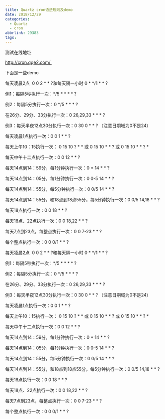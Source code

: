 ```yaml
---
title: Quartz cron语法规则及demo
date: 2018/12/29
categories:
  - Quartz
  - cron
abbrlink: 29383
tags:
---
```



测试在线地址

http://cron.qqe2.com/ 


下面是一些demo

每天凌晨2点  0 0 2 * * ?和每天隔一小时 0 * */1 * * ?

例1：每隔5秒执行一次：*/5 * * * * ?

例2：每隔5分执行一次：0 */5 * * * ?

在26分、29分、33分执行一次：0 26,29,33 * * * ?

例3：每天半夜12点30分执行一次：0 30 0 * * ? （注意日期域为0不是24）

每天凌晨1点执行一次：0 0 1 * * ?

每天上午10：15执行一次： 0 15 10 ? * * 或 0 15 10 * * ? 或 0 15 10 * * ? *

每天中午十二点执行一次：0 0 12 * * ?

每天14点到14：59分，每1分钟执行一次：0 * 14 * * ?

每天14点到14：05分，每1分钟执行一次：0 0-5 14 * * ?

每天14点到14：55分，每5分钟执行一次：0 0/5 14 * * ?

每天14点到14：55分，和18点到18点55分，每5分钟执行一次：0 0/5 14,18 * * ?

每天18点执行一次：0 0 18 * * ?

每天18点、22点执行一次：0 0 18,22 * * ?

每天7点到23点，每整点执行一次：0 0 7-23 * * ?

每个整点执行一次：0 0 0/1 * * ?

每天凌晨2点  0 0 2 * * ?和每天隔一小时 0 * */1 * * ?

例1：每隔5秒执行一次：*/5 * * * * ?

例2：每隔5分执行一次：0 */5 * * * ?

在26分、29分、33分执行一次：0 26,29,33 * * * ?

例3：每天半夜12点30分执行一次：0 30 0 * * ? （注意日期域为0不是24）

每天凌晨1点执行一次：0 0 1 * * ?

每天上午10：15执行一次： 0 15 10 ? * * 或 0 15 10 * * ? 或 0 15 10 * * ? *

每天中午十二点执行一次：0 0 12 * * ?

每天14点到14：59分，每1分钟执行一次：0 * 14 * * ?

每天14点到14：05分，每1分钟执行一次：0 0-5 14 * * ?

每天14点到14：55分，每5分钟执行一次：0 0/5 14 * * ?

每天14点到14：55分，和18点到18点55分，每5分钟执行一次：0 0/5 14,18 * * ?

每天18点执行一次：0 0 18 * * ?

每天18点、22点执行一次：0 0 18,22 * * ?

每天7点到23点，每整点执行一次：0 0 7-23 * * ?

每个整点执行一次：0 0 0/1 * * ?
